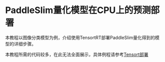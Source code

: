 # PaddleSlim量化模型在CPU上的预测部署

本教程以图像分类模型为例，介绍使用TensortRT部署PaddleSlim量化得到的模型的详细步骤。

本教程所需的代码较多，在此无法全面展示，具体例程请参考[Tensort部署](https://github.com/PaddlePaddle/PaddleSlim/tree/develop/demo/quant/deploy/TensorRT)

